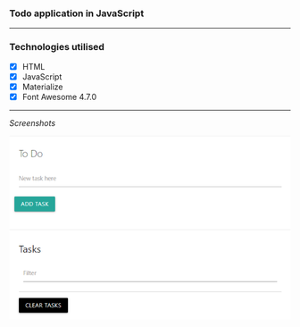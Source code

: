 ### Todo application in JavaScript
---
### Technologies utilised
- [x] HTML
- [x] JavaScript
- [x] Materialize
- [x] Font Awesome 4.7.0
---
*Screenshots* 

![Screenshots](screenshot.png)  



